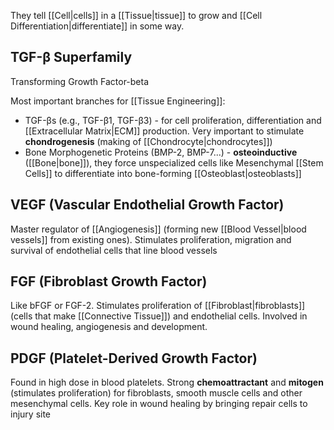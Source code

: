 They tell [[Cell|cells]] in a [[Tissue|tissue]] to grow and [[Cell Differentiation|differentiate]] in some way.

## TGF-β Superfamily
Transforming Growth Factor-beta

Most important branches for [[Tissue Engineering]]:
- TGF-βs (e.g., TGF-β1, TGF-β3) - for cell proliferation, differentiation and [[Extracellular Matrix|ECM]] production. Very important to stimulate **chondrogenesis** (making of [[Chondrocyte|chondrocytes]])
- Bone Morphogenetic Proteins (BMP-2, BMP-7...) - **osteoinductive** ([[Bone|bone]]), they force unspecialized cells like Mesenchymal [[Stem Cells]] to differentiate into bone-forming [[Osteoblast|osteoblasts]]

## VEGF (Vascular Endothelial Growth Factor)
Master regulator of [[Angiogenesis]] (forming new [[Blood Vessel|blood vessels]] from existing ones).
Stimulates proliferation, migration and survival of endothelial cells that line blood vessels

## FGF (Fibroblast Growth Factor)
Like bFGF or FGF-2.
Stimulates proliferation of [[Fibroblast|fibroblasts]] (cells that make [[Connective Tissue]]) and endothelial cells.
Involved in wound healing, angiogenesis and development.

## PDGF (Platelet-Derived Growth Factor)
Found in high dose in blood platelets.
Strong **chemoattractant** and **mitogen** (stimulates proliferation) for fibroblasts, smooth muscle cells and other mesenchymal cells.
Key role in wound healing by bringing repair cells to injury site